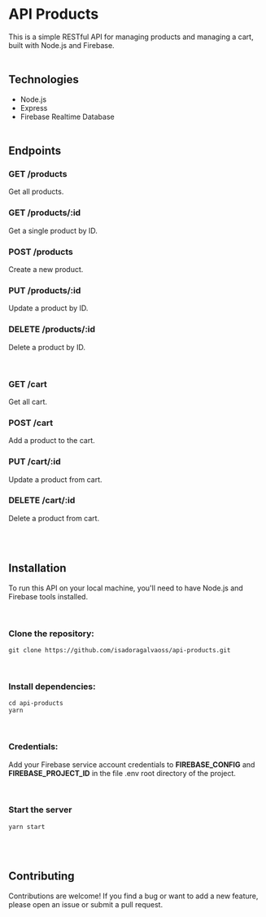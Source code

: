 # API Products

This is a simple RESTful API for managing products and managing a cart, built with Node.js and Firebase.
<br>
<br>

## Technologies

- Node.js
- Express
- Firebase Realtime Database
  <br>
  <br>

## Endpoints

### GET /products

Get all products.

### GET /products/:id

Get a single product by ID.

### POST /products

Create a new product.

### PUT /products/:id

Update a product by ID.

### DELETE /products/:id

Delete a product by ID.

<br>

### GET /cart

Get all cart.

### POST /cart

Add a product to the cart.

### PUT /cart/:id

Update a product from cart.

### DELETE /cart/:id

Delete a product from cart.

<br>
<br>

## Installation

To run this API on your local machine, you'll need to have Node.js and Firebase tools installed.

<br>

### Clone the repository:

```
git clone https://github.com/isadoragalvaoss/api-products.git
```

<br>

### Install dependencies:

```
cd api-products
yarn
```

<br>

### Credentials:

Add your Firebase service account credentials to <b>FIREBASE_CONFIG</b> and <b>FIREBASE_PROJECT_ID</b> in the file .env root directory of the project.

<br>

### Start the server

```
yarn start
```

<br>
<br>

## Contributing

Contributions are welcome! If you find a bug or want to add a new feature, please open an issue or submit a pull request.

